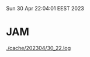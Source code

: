 Sun 30 Apr 22:04:01 EEST 2023
# JAM
<a href='./cache/202304/30_22.log'>./cache/202304/30_22.log</a>
